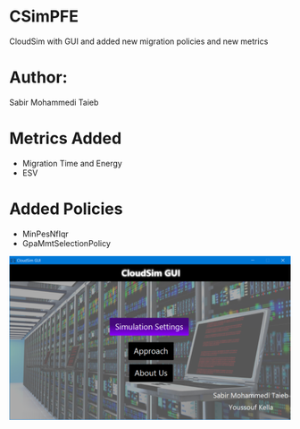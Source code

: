 # CSimPFE
CloudSim with GUI and added new migration policies and new metrics

# Author:
Sabir Mohammedi Taieb

# Metrics Added
- Migration Time and Energy
- ESV

# Added Policies 
- MinPesNfIqr
- GpaMmtSelectionPolicy

![alt text](ScreenShots/MainMenu.png)

